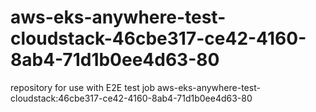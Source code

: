 # aws-eks-anywhere-test-cloudstack-46cbe317-ce42-4160-8ab4-71d1b0ee4d63-80
repository for use with E2E test job aws-eks-anywhere-test-cloudstack:46cbe317-ce42-4160-8ab4-71d1b0ee4d63-80

